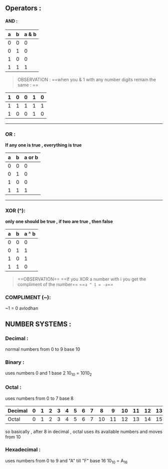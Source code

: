 ## Operators :
#### AND : 

| a   | b   | a & b |
| --- | --- | ----- |
| 0   | 0   | 0     |
| 0   | 1   | 0     |
| 1   | 0   | 0     |
| 1   | 1   | 1     |
> OBSERVATION : 
> ==when you & 1 with any number  digits remain the same : ==

| 1   | 0   | 0   | 1   | 0   |
| --- | --- | --- | --- | --- |
| 1   | 1   | 1   | 1   | 1   |
| 1   | 0   | 0   | 1   | 0   |

---

### OR :
**If any one is true , everything is true**
 
| a   | b   | a or b |
| --- | --- | ------ |
| 0   | 0   | 0      |
| 0   | 1   | 0      |
| 1   | 0   | 0      |
| 1   | 1   | 1      |
- - -
### XOR  (^):
**only one should be true , if two are true , then false**

| a   | b   | a ^ b |
| --- | --- | ----- |
| 0   | 0   | 0     |
| 0   | 1   | 1     |
| 1   | 0   | 1     |
| 1   | 1   | 0     |
> ==OBSERVATION==
> ==If you XOR a number with i you get the compliment of the number== 
> ==`a ^ 1 = -a`==
 
### COMPLIMENT (~):
~1 = 0 
avlodhan 

## NUMBER SYSTEMS :

### Decimal :
normal numbers from 0 to 9 
base 10 
### Binary :
uses numbers 0 and 1 
base 2
10<sub>10</sub> = 1010<sub>2</sub>
### Octal :
uses numbers from 0 to 7 
base 8 

| Decimal | 0   | 1   | 2   | 3   | 4   | 5   | 6   | 7   | 8   | 9   | 10  | 11  | 12  | 13  | 14  | 15  | 16  | 17  | 18  | 19  | 20  |
| ------- | --- | --- | --- | --- | --- | --- | --- | --- | --- | --- | --- | --- | --- | --- | --- | --- | --- | --- | --- | --- | --- |
| Octal   | 0   | 1   | 2   | 3   | 4   | 5   | 6   | 7   | 10  | 11  | 12  | 13  | 14  | 15  | 16  | 17  | 20  | 21  | 22  | 23  | 24  |
so basically , after 8 in decimal , octal uses its available numbers and moves from 10
### Hexadecimal :
uses numbers from 0 to 9 and "A" till "F"
base 16 
10<sub>10</sub> = A<sub>16</sub>
